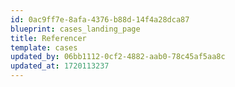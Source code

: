 ```yaml
---
id: 0ac9ff7e-8afa-4376-b88d-14f4a28dca87
blueprint: cases_landing_page
title: Referencer
template: cases
updated_by: 06bb1112-0cf2-4882-aab0-78c45af5aa8c
updated_at: 1720113237
---
```

